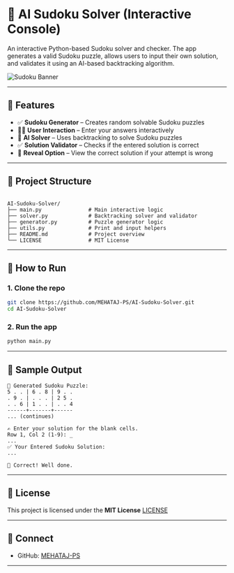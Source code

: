 # 🧠 AI Sudoku Solver (Interactive Console)

An interactive Python-based Sudoku solver and checker. The app generates a valid Sudoku puzzle, allows users to input their own solution, and validates it using an AI-based backtracking algorithm.

![Sudoku Banner](https://upload.wikimedia.org/wikipedia/commons/thumb/e/e0/Sudoku_Puzzle_Hard_for_Sudoku_Unsolved.svg/1024px-Sudoku_Puzzle_Hard_for_Sudoku_Unsolved.svg.png)

---

## 🔧 Features

- ✅ **Sudoku Generator** – Creates random solvable Sudoku puzzles  
- 👨‍💻 **User Interaction** – Enter your answers interactively  
- 🧠 **AI Solver** – Uses backtracking to solve Sudoku puzzles  
- ✅ **Solution Validator** – Checks if the entered solution is correct  
- 👀 **Reveal Option** – View the correct solution if your attempt is wrong  

---

## 📁 Project Structure

```

AI-Sudoku-Solver/
├── main.py               # Main interactive logic
├── solver.py             # Backtracking solver and validator
├── generator.py          # Puzzle generator logic
├── utils.py              # Print and input helpers
├── README.md             # Project overview
└── LICENSE               # MIT License

````

---

## 🚀 How to Run

### 1. Clone the repo
```bash
git clone https://github.com/MEHATAJ-PS/AI-Sudoku-Solver.git
cd AI-Sudoku-Solver
````

### 2. Run the app

```bash
python main.py
```

---

## 🧩 Sample Output

```
🧩 Generated Sudoku Puzzle:
5 . . | 6 . 8 | 9 . .
. 9 . | . . . | 2 5 .
. . 6 | 1 . . | . . 4
------+-------+------
... (continues)

✍️ Enter your solution for the blank cells.
Row 1, Col 2 (1-9): _
...
✅ Your Entered Sudoku Solution:
...

🎉 Correct! Well done.
```

---

## 📜 License

This project is licensed under the **MIT License** [LICENSE](LICENSE)

---

## 🔗 Connect

* GitHub: [MEHATAJ-PS](https://github.com/MEHATAJ-PS)

---
